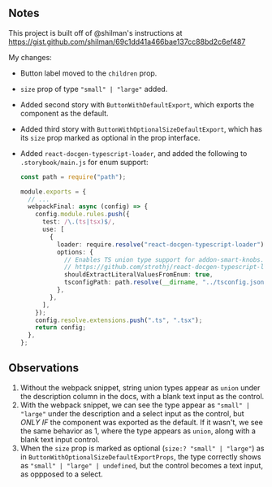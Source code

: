 ## Notes

This project is built off of @shilman's instructions at https://gist.github.com/shilman/69c1dd41a466bae137cc88bd2c6ef487

My changes:

- Button label moved to the `children` prop.
- `size` prop of type `"small" | "large"` added.
- Added second story with `ButtonWithDefaultExport`, which exports the component as the default.
- Added third story with `ButtonWithOptionalSizeDefaultExport`, which has its `size` prop marked as optional in the prop interface.
- Added `react-docgen-typescript-loader`, and added the following to `.storybook/main.js` for enum support:

  ```typescript
  const path = require("path");

  module.exports = {
    // ...
    webpackFinal: async (config) => {
      config.module.rules.push({
        test: /\.(ts|tsx)$/,
        use: [
          {
            loader: require.resolve("react-docgen-typescript-loader"),
            options: {
              // Enables TS union type support for addon-smart-knobs.
              // https://github.com/strothj/react-docgen-typescript-loader/issues/87#issuecomment-583818469
              shouldExtractLiteralValuesFromEnum: true,
              tsconfigPath: path.resolve(__dirname, "../tsconfig.json"),
            },
          },
        ],
      });
      config.resolve.extensions.push(".ts", ".tsx");
      return config;
    },
  };
  ```

## Observations

1. Without the webpack snippet, string union types appear as `union` under the description column in the docs, with a blank text input as the control.
2. With the webpack snippet, we can see the type appear as `"small" | "large"` under the description and a select input as the control, but _ONLY IF_ the component was exported as the default. If it wasn't, we see the same behavior as 1, where the type appears as `union`, along with a blank text input control.
3. When the `size` prop is marked as optional (`size:? "small" | "large"`) as in `ButtonWithOptionalSizeDefaultExportProps`, the type correctly shows as `"small" | "large" | undefined`, but the control becomes a text input, as oppposed to a select.
